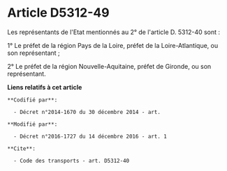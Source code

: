 # Article D5312-49

Les représentants de l'Etat mentionnés au 2° de l'article D. 5312-40 sont : 

1° Le préfet de la région Pays de la Loire, préfet de la Loire-Atlantique, ou son représentant ; 

2° Le préfet de la région Nouvelle-Aquitaine, préfet de Gironde, ou son représentant.

**Liens relatifs à cet article**

	**Codifié par**:

	  - Décret n°2014-1670 du 30 décembre 2014 - art.

	**Modifié par**:

	  - Décret n°2016-1727 du 14 décembre 2016 - art. 1

	**Cite**:

	  - Code des transports - art. D5312-40
